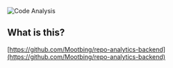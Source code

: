 <img src="https://repo-analytics-backend.vercel.app/api?backgroundColor=black&titleColor=white&textColor=%23C2C2C3&subHeader=2025-01-10%2005%3A21%3A29&title=Analysis%20of%20%27repo-analysis-backend%27&numFiles=28&totalLines=6183&errors=14&extensions=sample%2Csvg%2CHEAD%2Cmain%2Cjs%2Cjson%2Cmjs%2Ccss%2Cmd%2Cconfig%2Cdescription%2CFETCH_HEAD%2Cindex%2Cpacked-refs%2Cexclude%2Cbf0f9c2a342686bf9304c097c72ea4a87d67fa%2C4e7aed5bf091ab800eeb79f0cef13ee319003f%2Ce2a0be2024eb0aa5e3b85c496cfbbe7fc74059%2Cf5410e229dca121eb22aa10f592b9c4c753429%2Cb24fe9cc84d552f4a65b91dde81e51612d18f9%2C9d17c137a12f8f2488afa122372b41916d32db%2C9e0c4e06af69ecd53397103dff30b63815d735%2Cf8e66331bf1b75e75e512c993effdb29f392ad%2C44d64abcfde25818c68780f6134f77853d5545%2Cidx%2Cpack%2Crev%2Cico&fileCounter=14%2C5%2C4%2C4%2C4%2C3%2C2%2C2%2C1%2C1%2C1%2C1%2C1%2C1%2C1%2C1%2C1%2C1%2C1%2C1%2C1%2C1%2C1%2C1%2C1%2C1%2C1%2C1&lineCounterPerFile=868%2C5%2C4%2C6%2C147%2C4865%2C18%2C210%2C36%2C14%2C1%2C1%2C0%2C2%2C6%2C0%2C0%2C0%2C0%2C0%2C0%2C0%2C0%2C0%2C0%2C0%2C0%2C0" alt="Code Analysis" />

## What is this?
[https://github.com/Mootbing/repo-analytics-backend](https://github.com/Mootbing/repo-analytics-backend)
